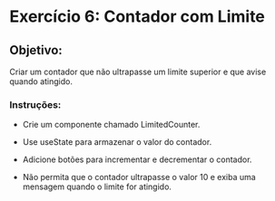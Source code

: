 # Exercício 6: Contador com Limite

## Objetivo: 

Criar um contador que não ultrapasse um limite superior e que avise quando atingido.

### Instruções:

- Crie um componente chamado LimitedCounter.

- Use useState para armazenar o valor do contador.

- Adicione botões para incrementar e decrementar o contador.

- Não permita que o contador ultrapasse o valor 10 e exiba uma mensagem quando o limite for atingido.